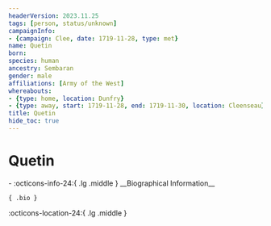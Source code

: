 ```yaml
---
headerVersion: 2023.11.25
tags: [person, status/unknown]
campaignInfo:
- {campaign: Clee, date: 1719-11-28, type: met}
name: Quetin
born:
species: human
ancestry: Sembaran
gender: male
affiliations: [Army of the West]
whereabouts:
- {type: home, location: Dunfry}
- {type: away, start: 1719-11-28, end: 1719-11-30, location: Cleenseau}
title: Quetin
hide_toc: true
---
```

# Quetin
<div class="grid cards ext-narrow-margin ext-one-column" markdown>
- :octicons-info-24:{ .lg .middle } __Biographical Information__

    { .bio }

</div>



:octicons-location-24:{ .lg .middle }   



